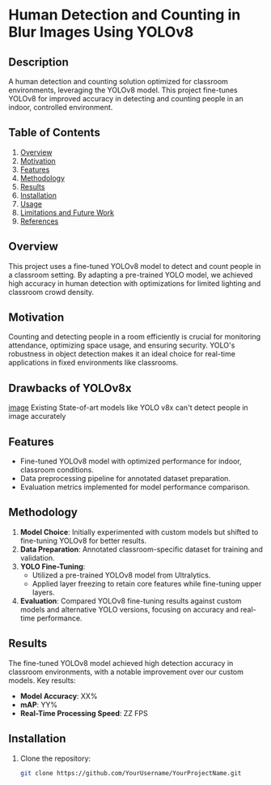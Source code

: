 # Human Detection and Counting in Blur Images Using YOLOv8

## Description
A human detection and counting solution optimized for classroom environments, leveraging the YOLOv8 model. This project fine-tunes YOLOv8 for improved accuracy in detecting and counting people in an indoor, controlled environment.

## Table of Contents
1. [Overview](#overview)
2. [Motivation](#motivation)
3. [Features](#features)
4. [Methodology](#methodology)
5. [Results](#results)
6. [Installation](#installation)
7. [Usage](#usage)
8. [Limitations and Future Work](#limitations-and-future-work)
9. [References](#references)

## Overview
This project uses a fine-tuned YOLOv8 model to detect and count people in a classroom setting. By adapting a pre-trained YOLO model, we achieved high accuracy in human detection with optimizations for limited lighting and classroom crowd density.

## Motivation
Counting and detecting people in a room efficiently is crucial for monitoring attendance, optimizing space usage, and ensuring security. YOLO's robustness in object detection makes it an ideal choice for real-time applications in fixed environments like classrooms.


  ##                                    Drawbacks of YOLOv8x
  [image](https://github.com/user-attachments/assets/fda1ee3d-cd44-4d20-a20e-79a7c8872664)
                              Existing State-of-art models like YOLO v8x can't detect people in image accurately

## Features
- Fine-tuned YOLOv8 model with optimized performance for indoor, classroom conditions.
- Data preprocessing pipeline for annotated dataset preparation.
- Evaluation metrics implemented for model performance comparison.

## Methodology
1. **Model Choice**: Initially experimented with custom models but shifted to fine-tuning YOLOv8 for better results.
2. **Data Preparation**: Annotated classroom-specific dataset for training and validation.
3. **YOLO Fine-Tuning**:
   - Utilized a pre-trained YOLOv8 model from Ultralytics.
   - Applied layer freezing to retain core features while fine-tuning upper layers.
4. **Evaluation**: Compared YOLOv8 fine-tuning results against custom models and alternative YOLO versions, focusing on accuracy and real-time performance.

## Results
The fine-tuned YOLOv8 model achieved high detection accuracy in classroom environments, with a notable improvement over our custom models. Key results:
- **Model Accuracy**: XX%
- **mAP**: YY%
- **Real-Time Processing Speed**: ZZ FPS

## Installation
1. Clone the repository:
   ```bash
   git clone https://github.com/YourUsername/YourProjectName.git

